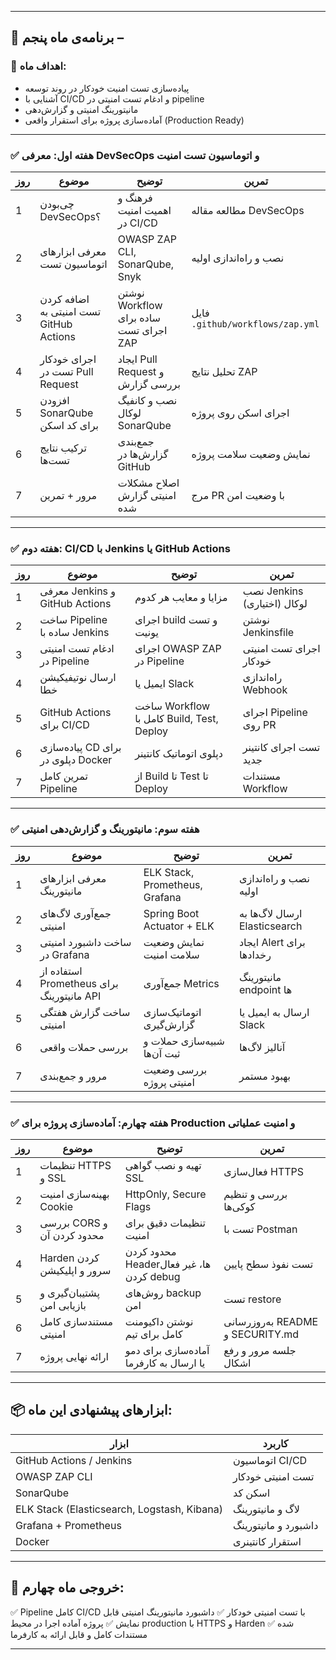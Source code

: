
---

## 📅 برنامه‌ی ماه پنجم – 
### 🎯 اهداف ماه:

* پیاده‌سازی تست امنیت خودکار در روند توسعه
* آشنایی با CI/CD و ادغام تست امنیتی در pipeline
* مانیتورینگ امنیتی و گزارش‌دهی
* آماده‌سازی پروژه برای استقرار واقعی (Production Ready)

---

### ✅ هفته اول: معرفی DevSecOps و اتوماسیون تست امنیت

| روز | موضوع | توضیح | تمرین |
| --- | --------------------------------------- | -------------------------------------- | -------------------------------- |
| 1 | چی‌بودن DevSecOps؟ | فرهنگ و اهمیت امنیت در CI/CD | مطالعه مقاله DevSecOps |
| 2 | معرفی ابزارهای اتوماسیون تست | OWASP ZAP CLI, SonarQube, Snyk | نصب و راه‌اندازی اولیه |
| 3 | اضافه کردن تست امنیتی به GitHub Actions | نوشتن Workflow ساده برای اجرای تست ZAP | فایل `.github/workflows/zap.yml` |
| 4 | اجرای خودکار تست در Pull Request | ایجاد Pull Request و بررسی گزارش | تحلیل نتایج ZAP |
| 5 | افزودن SonarQube برای کد اسکن | نصب و کانفیگ لوکال SonarQube | اجرای اسکن روی پروژه |
| 6 | ترکیب نتایج تست‌ها | جمع‌بندی گزارش‌ها در GitHub | نمایش وضعیت سلامت پروژه |
| 7 | مرور + تمرین | اصلاح مشکلات امنیتی گزارش شده | مرج PR با وضعیت امن |

---

### ✅ هفته دوم: CI/CD با Jenkins یا GitHub Actions

| روز | موضوع | توضیح | تمرین |
| --- | ---------------------------------- | ----------------------------------------- | --------------------------- |
| 1 | معرفی Jenkins و GitHub Actions | مزایا و معایب هر کدوم | نصب Jenkins لوکال (اختیاری) |
| 2 | ساخت Pipeline ساده با Jenkins | اجرای build و تست یونیت | نوشتن Jenkinsfile |
| 3 | ادغام تست امنیتی در Pipeline | اجرای OWASP ZAP در Pipeline | اجرای تست امنیتی خودکار |
| 4 | ارسال نوتیفیکیشن خطا | ایمیل یا Slack | راه‌اندازی Webhook |
| 5 | GitHub Actions برای CI/CD | ساخت Workflow کامل با Build, Test, Deploy | اجرای Pipeline روی PR |
| 6 | پیاده‌سازی CD برای دپلوی در Docker | دپلوی اتوماتیک کانتینر | تست اجرای کانتینر جدید |
| 7 | تمرین کامل Pipeline | از Build تا Test تا Deploy | مستندات Workflow |

---

### ✅ هفته سوم: مانیتورینگ و گزارش‌دهی امنیتی

| روز | موضوع | توضیح | تمرین |
| --- | ----------------------------------------- | ------------------------------ | ----------------------------- |
| 1 | معرفی ابزارهای مانیتورینگ | ELK Stack, Prometheus, Grafana | نصب و راه‌اندازی اولیه |
| 2 | جمع‌آوری لاگ‌های امنیتی | Spring Boot Actuator + ELK | ارسال لاگ‌ها به Elasticsearch |
| 3 | ساخت داشبورد امنیتی در Grafana | نمایش وضعیت سلامت امنیت | ایجاد Alert برای رخدادها |
| 4 | استفاده از Prometheus برای مانیتورینگ API | جمع‌آوری Metrics | مانیتورینگ endpoint ها |
| 5 | ساخت گزارش هفتگی امنیتی | اتوماتیک‌سازی گزارش‌گیری | ارسال به ایمیل یا Slack |
| 6 | بررسی حملات واقعی | شبیه‌سازی حملات و ثبت آن‌ها | آنالیز لاگ‌ها |
| 7 | مرور و جمع‌بندی | بررسی وضعیت امنیتی پروژه | بهبود مستمر |

---

### ✅ هفته چهارم: آماده‌سازی پروژه برای Production و امنیت عملیاتی

| روز | موضوع | توضیح | تمرین |
| --- | --------------------------- | ----------------------------------------- | -------------------------------- |
| 1 | تنظیمات HTTPS و SSL | تهیه و نصب گواهی SSL | فعال‌سازی HTTPS |
| 2 | بهینه‌سازی امنیت Cookie | HttpOnly, Secure Flags | بررسی و تنظیم کوکی‌ها |
| 3 | بررسی CORS و محدود کردن آن | تنظیمات دقیق برای امنیت | تست با Postman |
| 4 | Harden کردن سرور و اپلیکیشن | محدود کردن Header‌ها، غیر فعال کردن debug | تست نفوذ سطح پایین |
| 5 | پشتیبان‌گیری و بازیابی امن | روش‌های backup امن | تست restore |
| 6 | مستندسازی کامل امنیتی | نوشتن داکیومنت کامل برای تیم | به‌روزرسانی README و SECURITY.md |
| 7 | ارائه نهایی پروژه | آماده‌سازی برای دمو یا ارسال به کارفرما | جلسه مرور و رفع اشکال |

---

## 📦 ابزارهای پیشنهادی این ماه:

| ابزار | کاربرد |
| ------------------------------------------- | -------------------- |
| GitHub Actions / Jenkins | اتوماسیون CI/CD |
| OWASP ZAP CLI | تست امنیتی خودکار |
| SonarQube | اسکن کد |
| ELK Stack (Elasticsearch, Logstash, Kibana) | لاگ و مانیتورینگ |
| Grafana + Prometheus | داشبورد و مانیتورینگ |
| Docker | استقرار کانتینری |

---

## 🎯 خروجی ماه چهارم:

✅ Pipeline کامل CI/CD با تست امنیتی خودکار
✅ داشبورد مانیتورینگ امنیتی قابل نمایش
✅ پروژه آماده اجرا در محیط production با HTTPS و Harden شده
✅ مستندات کامل و قابل ارائه به کارفرما

---

